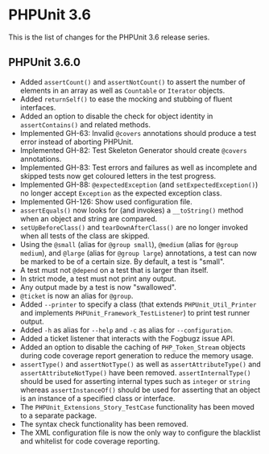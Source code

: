 PHPUnit 3.6
===========

This is the list of changes for the PHPUnit 3.6 release series.

PHPUnit 3.6.0
-------------

* Added `assertCount()` and `assertNotCount()` to assert the number of elements in an array as well as `Countable` or `Iterator` objects.
* Added `returnSelf()` to ease the mocking and stubbing of fluent interfaces.
* Added an option to disable the check for object identity in `assertContains()` and related methods.
* Implemented GH-63: Invalid `@covers` annotations should produce a test error instead of aborting PHPUnit.
* Implemented GH-82: Test Skeleton Generator should create `@covers` annotations.
* Implemented GH-83: Test errors and failures as well as incomplete and skipped tests now get coloured letters in the test progress.
* Implemented GH-88: `@expectedException` (and `setExpectedException()`) no longer accept `Exception` as the expected exception class.
* Implemented GH-126: Show used configuration file.
* `assertEquals()` now looks for (and invokes) a `__toString()` method when an object and string are compared.
* `setUpBeforeClass()` and `tearDownAfterClass()` are no longer invoked when all tests of the class are skipped.
* Using the `@small` (alias for `@group small`), `@medium` (alias for `@group medium`), and `@large` (alias for `@group large`) annotations, a test can now be marked to be of a certain size. By default, a test is "small".
* A test must not `@depend` on a test that is larger than itself.
* In strict mode, a test must not print any output.
* Any output made by a test is now "swallowed".
* `@ticket` is now an alias for `@group`.
* Added `--printer` to specify a class (that extends `PHPUnit_Util_Printer` and implements `PHPUnit_Framework_TestListener`) to print test runner output.
* Added `-h` as alias for `--help` and `-c` as alias for `--configuration`.
* Added a ticket listener that interacts with the Fogbugz issue API.
* Added an option to disable the caching of `PHP_Token_Stream` objects during code coverage report generation to reduce the memory usage.
* `assertType()` and `assertNotType()` as well as `assertAttributeType()` and `assertAttributeNotType()` have been removed. `assertInternalType()` should be used for asserting internal types such as `integer` or `string` whereas `assertInstanceOf()` should be used for asserting that an object is an instance of a specified class or interface.
* The `PHPUnit_Extensions_Story_TestCase` functionality has been moved to a separate package.
* The syntax check functionality has been removed.
* The XML configuration file is now the only way to configure the blacklist and whitelist for code coverage reporting.
